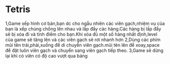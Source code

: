 # Tetris
1,Game xếp hình cơ bản,bạn dc cho ngẫu nhiên các viên gạch,nhiệm vụ của bạn là xếp chúng chồng lên nhau và lấp đầy các hàng.Các hàng bị lấp đầy sẽ bị xóa đi và tính điếm cho bạn.Khi xóa đủ một số hàng nhất định,level của game sẽ tăng lên và các viên gạch sẽ rơi nhanh hơn
2,Dùng các phím mũi tên trái,phải,xuống để di chuyển viên gạch.mũi tên lên để xoay,space để đặt luôn viên gạch và chuyển sang viên gạch tiếp theo.
3,Game sẽ dừng lại khi có viên có độ cao vượt qua bảng
